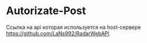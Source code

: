 # Autorizate-Post
Ссылка на api которая используется на host-сервере https://github.com/LaNs992/RadarWebAPI
